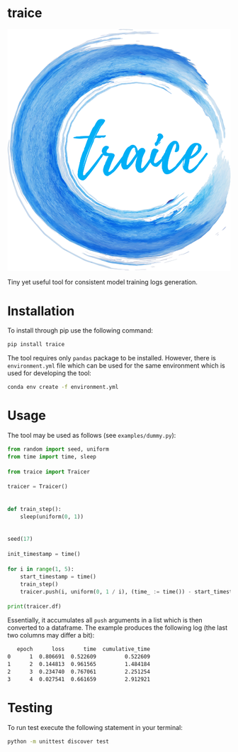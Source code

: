 # traice

<p align='center'>
    <img src='assets/images/logo.jpg'/>
</p>

Tiny yet useful tool for consistent model training logs generation.

# Installation

To install through pip use the following command:

```sh
pip install traice
```

The tool requires only `pandas` package to be installed. However, there is `environment.yml` file which can be used for the same environment which is used for developing the tool:

```sh
conda env create -f environment.yml
```

# Usage

The tool may be used as follows (see `examples/dummy.py`):

```py
from random import seed, uniform
from time import time, sleep

from traice import Traicer

traicer = Traicer()


def train_step():
    sleep(uniform(0, 1))


seed(17)

init_timestamp = time()

for i in range(1, 5):
    start_timestamp = time()
    train_step()
    traicer.push(i, uniform(0, 1 / i), (time_ := time()) - start_timestamp, time_ - init_timestamp)

print(traicer.df)
```

Essentially, it accumulates all `push` arguments in a list which is then converted to a dataframe. The example produces the following log (the last two columns may differ a bit):

```sh
   epoch      loss      time  cumulative_time
0      1  0.806691  0.522609         0.522609
1      2  0.144813  0.961565         1.484184
2      3  0.234740  0.767061         2.251254
3      4  0.027541  0.661659         2.912921
```

# Testing

To run test execute the following statement in your terminal:

```sh
python -m unittest discover test
```
